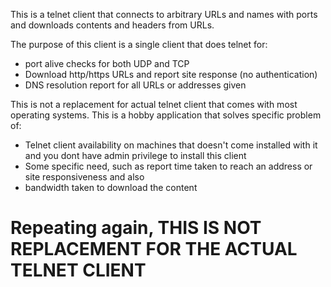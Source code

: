 This is a telnet client that connects to arbitrary URLs and names with ports 
and downloads contents and headers from URLs. 

The purpose of this client is a single client that does telnet for:
- port alive checks for both UDP and TCP
- Download http/https URLs and report site response (no authentication)
- DNS resolution report for all URLs or addresses given


This is not a replacement for actual telnet client that comes with most operating systems.
This is a hobby application that solves specific problem of:
- Telnet client availability on machines that doesn't come installed with it and you dont have admin privilege to install this client
- Some specific need, such as report time taken to reach an address or site responsiveness and also 
- bandwidth taken to download the content

# Repeating again, THIS IS NOT REPLACEMENT FOR THE ACTUAL TELNET CLIENT